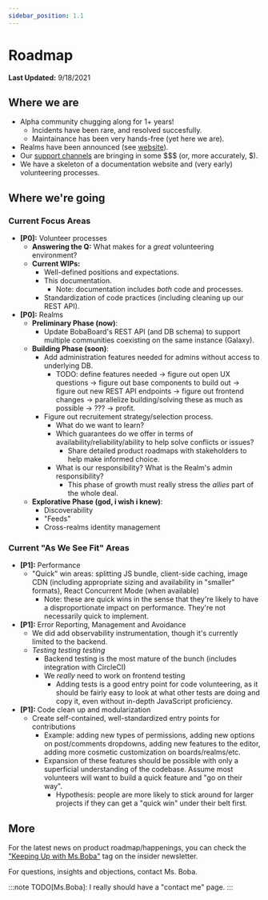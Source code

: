 ```yaml
---
sidebar_position: 1.1
---
```


# Roadmap

**Last Updated:** 9/18/2021

## Where we are

- Alpha community chugging along for 1+ years!
  - Incidents have been rare, and resolved succesfully.
  - Maintainance has been very hands-free (yet here we are).
- Realms have been announced (see [website](https://www.bobaboard.com)).
- Our [support channels](https://www.bobaboard.com/support-us) are bringing in some $$$ (or, more accurately, $).
- We have a skeleton of a documentation website and (very early) volunteering processes.

## Where we're going

### Current Focus Areas

- **[P0]:** Volunteer processes
  - **Answering the Q:** What makes for a _great_ volunteering environment?
  - **Current WIPs:**
    - Well-defined positions and expectations.
    - This documentation.
      - Note: documentation includes _both_ code and processes.
    - Standardization of code practices (including cleaning up our REST API).
- **[P0]:** Realms
  - **Preliminary Phase (now)**:
    - Update BobaBoard's REST API (and DB schema) to support multiple communities coexisting on the same instance (Galaxy).
  - **Building Phase (soon)**:
    - Add administration features needed for admins without access to underlying DB.
      - TODO: define features needed -> figure out open UX questions -> figure out base components to build out -> figure out new REST API endpoints -> figure out frontend changes -> parallelize building/solving these as much as possible -> ??? -> profit.
    - Figure out recruitement strategy/selection process.
      - What do we want to learn?
      - Which guarantees do we offer in terms of availability/reliability/ability to help solve conflicts or issues?
        - Share detailed product roadmaps with stakeholders to help make informed choice.
      - What is our responsibility? What is the Realm's admin responsibility?
        - This phase of growth must really stress the _allies_ part of the whole deal.
  - **Explorative Phase (god, i wish i knew)**:
    - Discoverability
    - "Feeds"
    - Cross-realms identity management

### Current "As We See Fit" Areas

- **[P1]:** Performance
  - "Quick" win areas: splitting JS bundle, client-side caching, image CDN (including appropriate sizing and availability in "smaller" formats), React Concurrent Mode (when available)
    - Note: these are quick wins in the sense that they're likely to have a disproportionate impact on performance. They're not necessarily quick to implement.
- **[P1]:** Error Reporting, Management and Avoidance
  - We did add observability instrumentation, though it's currently limited to the backend.
  - _Testing testing testing_
    - Backend testing is the most mature of the bunch (includes integration with CircleCI)
    - We _really_ need to work on frontend testing
      - Adding tests is a good entry point for code volunteering, as it should be fairly easy to look at what other tests are doing and copy it, even without in-depth JavaScript proficiency.
- **[P1]:** Code clean up and modularization
  - Create self-contained, well-standardized entry points for contributions
    - Example: adding new types of permissions, adding new options on post/comments dropdowns, adding new features to the editor, adding more cosmetic customization on boards/realms/etc.
    - Expansion of these features should be possible with only a superficial understanding of the codebase. Assume most volunteers will want to build a quick feature and "go on their way".
      - Hypothesis: people are more likely to stick around for larger projects if they can get a "quick win" under their belt first.

## More

For the latest news on product roadmap/happenings, you can check the ["Keeping Up with Ms.Boba"](https://essentialrandomness.com/posts/tag/keeping-up-with-ms-boba/) tag on the insider newsletter.

For questions, insights and objections, contact Ms. Boba.

:::note
TODO[Ms.Boba]: I really should have a "contact me" page.
:::

